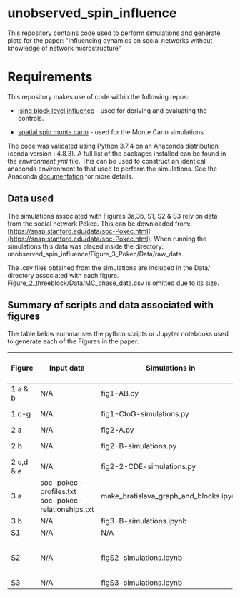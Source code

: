 # unobserved_spin_influence

This repository contains code used to perform simulations and generate plots for the paper: "Influencing dynamics on social networks without knowledge of network microstructure"

# Requirements

This repository makes use of code within the following repos:

- [ising block level influence](https://github.com/MGarrod1/ising_block_level_influence) - used for deriving and evaluating the controls.

- [spatial spin monte carlo](https://github.com/MGarrod1/spatial_spin_monte_carlo) - used for the Monte Carlo simulations.

The code was validated using Python 3.7.4 on an Anaconda distribution (conda version : 4.8.3). A full list of the packages installed can be found in the *environment.yml* file. This can be used to construct an identical anaconda environment to that used to perform the simulations. See the Anaconda [documentation](https://docs.conda.io/projects/conda/en/latest/user-guide/tasks/manage-environments.html) for more details.

## Data used

The simulations associated with Figures 3a,3b, S1, S2 & S3 rely on data from the social network Pokec. This can be downloaded from: [https://snap.stanford.edu/data/soc-Pokec.html](https://snap.stanford.edu/data/soc-Pokec.html). When running the simulations this data was placed inside the directory: unobserved\_spin\_influence/Figure\_3\_Pokec/Data/raw\_data.

The .csv files obtained from the simulations are included in the Data/ directory associated with each figure. Figure\_2\_threeblock/Data/MC\_phase\_data.csv is omitted due to its size.

## Summary of scripts and data associated with figures

The table below summarises the python scripts or Jupyter notebooks used to generate each of the Figures in the paper.

| Figure    | Input data                                          | Simulations in                          | Output data                                                                               | Plots made in                           | Time taken for simulations          |
|-----------|-----------------------------------------------------|-----------------------------------------|-------------------------------------------------------------------------------------------|-----------------------------------------|-------------------------------------|
| 1 a & b   | N/A                                                 | fig1-AB.py                            | N/A                                                                                       | fig1-AB.py                            | < 2 mins                            |
| 1 c-g  | N/A                                                 | fig1-CtoG-simulations.py               | two_block_markup_data_spins1-0_bf_0-5.csv                                                 | fig1-CtoG-plots.py                     | 2 H 15 mins                         |
| 2 a       | N/A                                                 | fig2-A.py                             | N/A                                                                                       | fig2-A.py                             | Seconds                             |
| 2 b       | N/A                                                 | fig2-B-simulations.py                 | block_level_phase_data.csv, full_MF_phase_data.csv, MC_phase_data.csv                     | fig2-B-plots.ipynb         |  5H in total                        |
| 2 c,d & e | N/A                                                 | fig2-2-CDE-simulations.py               | three_block_sus_data.csv                                                                  | fig2-2-CDE-plots.ipynb                  | < 1 min                             |
| 3 a       | soc-pokec-profiles.txt soc-pokec-relationships.txt  | make_bratislava_graph_and_blocks.ipynb  | bratislava_profiles.csv Bratislava_graph.graphmlBratislava_coupling.graphmlblock_info.csv | make_bratislava_graph_and_blocks.ipynb  | Minutes                             |
| 3 b       | N/A                                                 | fig3-B-simulations.ipynb                | Pokec_control_eval_data_new.csv                                                           | fig3-B-plots.ipynb                      | 8 H                                 |
| S1        | N/A                                                 | N/A                                     | N/A                                                                                       | figS1-plots.ipynb                       | Seconds                             |
| S2        | N/A                                                 | figS2-simulations.ipynb                 | Pokec_phase_diagram_data.csv                                                              | figS2-plots.ipynb                       | 2H 40 mins running this on 07/10/20 |
| S3        | N/A                                                 | figS3-simulations.ipynb                 | snapshot_as_sampfrac_data_grad_1-0.csv                                                    | figS3-plots.ipynb                       |                                     |
